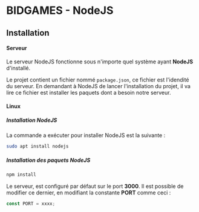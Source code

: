 # BIDGAMES - NodeJS

## Installation
#### Serveur
Le serveur NodeJS fonctionne sous n'importe quel système ayant **NodeJS** d'installé.

Le projet contient un fichier nommé ```package.json```, ce fichier est l'idendité du serveur. En demandant à NodeJS de lancer l'installation du projet, il va lire ce fichier est installer les paquets dont a besoin notre serveur.

#### Linux
##### Installation NodeJS
La commande a exécuter pour installer NodeJS est la suivante :
```bash
sudo apt install nodejs
```
##### Installation des paquets NodeJS
```bash
npm install
``` 

Le serveur, est configuré par défaut sur le port **3000**. Il est possible de modifier ce dernier, en modifiant la constante **PORT** comme ceci :
```js
const PORT = xxxx;
```